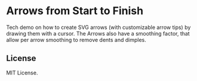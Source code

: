 Arrows from Start to Finish
===========================

Tech demo on how to create SVG arrows (with customizable arrow tips) by drawing them with a cursor. The Arrows also have a smoothing factor, that allow per arrow smoothing to remove dents and dimples.

License
-------
MIT License.
